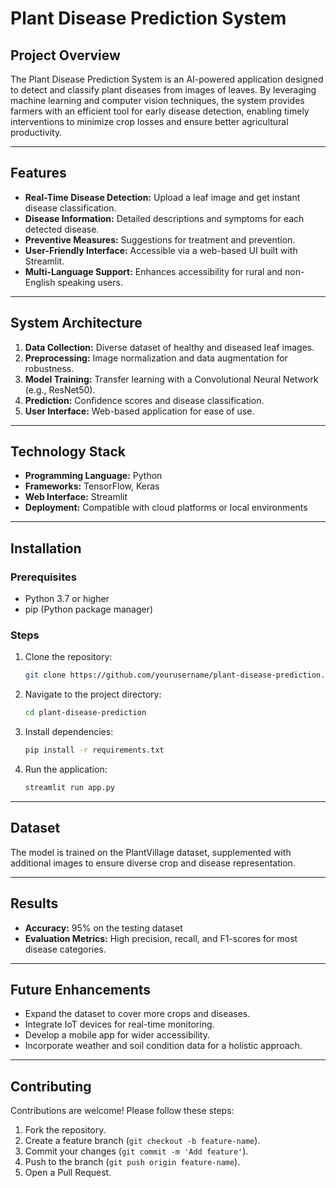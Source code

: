 # Plant Disease Prediction System

## Project Overview
The Plant Disease Prediction System is an AI-powered application designed to detect and classify plant diseases from images of leaves. By leveraging machine learning and computer vision techniques, the system provides farmers with an efficient tool for early disease detection, enabling timely interventions to minimize crop losses and ensure better agricultural productivity.

---

## Features
- **Real-Time Disease Detection:** Upload a leaf image and get instant disease classification.
- **Disease Information:** Detailed descriptions and symptoms for each detected disease.
- **Preventive Measures:** Suggestions for treatment and prevention.
- **User-Friendly Interface:** Accessible via a web-based UI built with Streamlit.
- **Multi-Language Support:** Enhances accessibility for rural and non-English speaking users.

---

## System Architecture
1. **Data Collection:** Diverse dataset of healthy and diseased leaf images.
2. **Preprocessing:** Image normalization and data augmentation for robustness.
3. **Model Training:** Transfer learning with a Convolutional Neural Network (e.g., ResNet50).
4. **Prediction:** Confidence scores and disease classification.
5. **User Interface:** Web-based application for ease of use.

---

## Technology Stack
- **Programming Language:** Python
- **Frameworks:** TensorFlow, Keras
- **Web Interface:** Streamlit
- **Deployment:** Compatible with cloud platforms or local environments

---

## Installation

### Prerequisites
- Python 3.7 or higher
- pip (Python package manager)

### Steps
1. Clone the repository:
   ```bash
   git clone https://github.com/yourusername/plant-disease-prediction.git
   ```
2. Navigate to the project directory:
   ```bash
   cd plant-disease-prediction
   ```
3. Install dependencies:
   ```bash
   pip install -r requirements.txt
   ```
4. Run the application:
   ```bash
   streamlit run app.py
   ```

---

## Dataset
The model is trained on the PlantVillage dataset, supplemented with additional images to ensure diverse crop and disease representation. 

---

## Results
- **Accuracy:** 95% on the testing dataset
- **Evaluation Metrics:** High precision, recall, and F1-scores for most disease categories.

---

## Future Enhancements
- Expand the dataset to cover more crops and diseases.
- Integrate IoT devices for real-time monitoring.
- Develop a mobile app for wider accessibility.
- Incorporate weather and soil condition data for a holistic approach.

---

## Contributing
Contributions are welcome! Please follow these steps:
1. Fork the repository.
2. Create a feature branch (`git checkout -b feature-name`).
3. Commit your changes (`git commit -m 'Add feature'`).
4. Push to the branch (`git push origin feature-name`).
5. Open a Pull Request.

